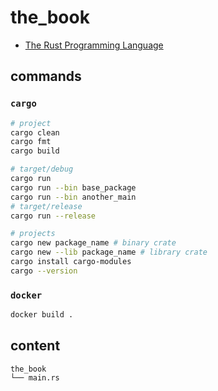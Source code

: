 # the_book

- [The Rust Programming Language](https://doc.rust-lang.org/book/ch02-00-guessing-game-tutorial.html)

## commands

### `cargo`

```bash
# project
cargo clean
cargo fmt
cargo build

# target/debug
cargo run
cargo run --bin base_package
cargo run --bin another_main
# target/release
cargo run --release

# projects
cargo new package_name # binary crate
cargo new --lib package_name # library crate
cargo install cargo-modules
cargo --version
```

### `docker`

```bash
docker build .
```

## content

```
the_book
└── main.rs
```
